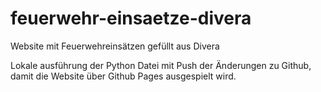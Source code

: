 # feuerwehr-einsaetze-divera
Website mit Feuerwehreinsätzen gefüllt aus Divera

Lokale ausführung der Python Datei mit Push der Änderungen zu Github, damit die Website über Github Pages ausgespielt wird.
